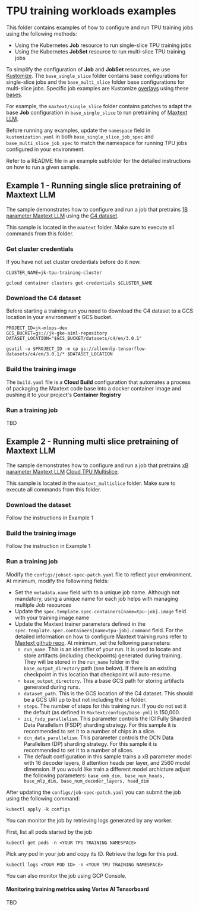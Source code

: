 # TPU training workloads examples

This folder contains examples of how to configure and run TPU training jobs using the following methods:
- Using the Kubernetes **Job** resource to run single-slice TPU training jobs
- Using the Kubernetes **JobSet** resource to run multi-slice TPU training jobs

To simplify the configuration of **Job** and **JobSet** resources, we use [Kustomize](https://kubernetes.io/docs/tasks/manage-kubernetes-objects/kustomization/). The `base_single_slice` folder contains base configurations for  single-slice jobs and the `base_multi_slice` folder base configurations for multi-slice jobs.  Specific job examples are Kustomize [overlays](https://kubernetes.io/docs/tasks/manage-kubernetes-objects/kustomization/#bases-and-overlays) using these [bases](https://kubernetes.io/docs/tasks/manage-kubernetes-objects/kustomization/#bases-and-overlays). 

For example, the `maxtext/single_slice` folder contains patches to adapt the base **Job** configuration in `base_single_slice`  to run pretraining of [Maxtext LLM](https://github.com/google/maxtext). 

Before running any examples, update the `namespace` field in `kustomization.yaml` in both `base_single_slice_job_spec` and `base_multi_slice_job_spec` to match the namespace for running TPU jobs configured in your environment. 

Refer to a README file in an example subfolder for the detailed instructions on how to run a given sample.

## Example 1 - Running single slice pretraining of Maxtext LLM

The sample demonstrates how to configure and run a job that pretrains [1B parameter Maxtext LLM](https://github.com/google/maxtext) using the [C4 dataset](https://www.tensorflow.org/datasets/catalog/c4).

This sample is located in the `maxtext` folder. Make sure to execute all commands  from this folder.

### Get cluster credentials

If you have not set cluster credentials before do it now.

```
CLUSTER_NAME=jk-tpu-training-cluster

gcloud container clusters get-credentials $CLUSTER_NAME
```

### Download the C4 dataset

Before starting a training run you need to download the C4 dataset to a GCS location in your environment's GCS bucket. 

```
PROJECT_ID=jk-mlops-dev
GCS_BUCKET=gs://jk-gke-aiml-repository
DATASET_LOCATION="$GCS_BUCKET/datasets/c4/en/3.0.1"

gsutil -u $PROJECT_ID -m cp gs://allennlp-tensorflow-datasets/c4/en/3.0.1/* $DATASET_LOCATION

```

### Build the training image

The `build.yaml` file is a **Cloud Build** configuration that automates a process of packaging the Maxtext code base into a docker container image and pushing it to your project's **Container Registry**





### Run a training job


TBD


## Example 2 - Running multi slice pretraining of Maxtext LLM

The sample demonstrates how to configure and run a job that pretrains [xB parameter Maxtext LLM](https://github.com/google/maxtext)  [Cloud TPU Multislice](https://cloud.google.com/blog/products/compute/using-cloud-tpu-multislice-to-scale-ai-workloads).

This sample is located in the `maxtext_multislice` folder. Make sure to execute all commands  from this folder.

### Download the dataset

Follow the instructions in Example 1

### Build the training image

Follow the instruction in Example 1

### Run a training job


Modify the `configs/jobset-spec-patch.yaml` file to reflect your environment. At minimum, modify the followining fields:
- Set the `metadata.name` field with to a unique job name. Although not mandatory, using a unique name for each job helps with managing multiple Job resources
- Update the `spec.template.spec.containers[name=tpu-job].image` field with your training image name
- Update the Maxtext trainer parameters defined in the `spec.template.spec.containers[name=tpu-job].command` field. For the detailed information on how to configure Maxtext training runs refer to [Maxtext github repo](https://github.com/google/maxtext/tree/main). At minimum, set the following parameters:
  - `run_name`. This is an identifier of your run. It is used to locate and store artifacts (including checkpoints) generated during training. They will be stored in the `run_name` folder in the `base_output_directory` path (see below). If there is an existing checkpoint in this location that checkpoint will auto-resume.    
  - `base_output_directory`. This a base GCS path for storing artifacts generated during runs.
  - `dataset_path`. This is the GCS location of the C4 dataset. This should be a GCS URI up to but not including the `c4` folder.
  - `steps`. The number of steps for this training run. If you do not set it the default (as defined in `MaxText/configs/base.yml`) is 150,000.
  - `ici_fsdp_parallelism`. This parameter controls the ICI Fully Sharded Data Parallelism (FSDP) sharding strategy. For this sample it is recommended to set it to a number of chips in a slice.
  - `dcn_data_parallelism`. This parameter controls the DCN Data Parallelism (DP) sharding strategy. For this sample it is recommended to set it to a number of slices.
  - The default configuration in this sample trains a xB parameter model with 16 decoder layers, 8 attention heads per layer, and 2560 model dimension. If you would like train a different model archicture adjust the following parameters: `base_emb_dim, base_num_heads, base_mlp_dim, base_num_decoder_layers, head_dim`

After updating the `configs/job-spec-patch.yaml` you can submit the job using the following command:

```
kubectl apply -k configs
```

You can monitor the job by retrieving logs generated by any worker.

First, list all pods started by the job

```
kubectl get pods -n <YOUR TPU TRAINING NAMESPACE>
```

Pick  any pod in your job and copy its ID. Retrieve the logs for this pod.

```
kubectl logs <YOUR POD ID> -n <YOUR TPU TRAINING NAMESPACE>
```

You can also monitor the job using GCP Console.

#### Monitoring training metrics using Vertex AI Tensorboard

TBD






